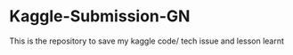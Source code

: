 # Kaggle-Submission-GN

This is the repository to save my kaggle code/ tech issue and lesson learnt
